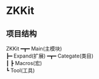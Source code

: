 # ZKKit
## 项目结构
ZKKit ━┳━ Main(主模块)<br>
       ┣━ Expand(扩展)  ━┳━ Categate(类目)<br>
       ┃                 ┣ Macros(宏)<br>
                         ┗ Tool(工具)<br>
